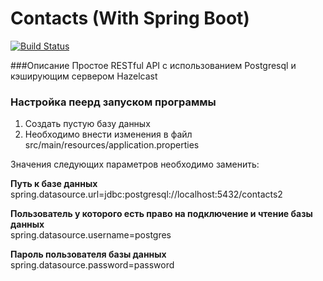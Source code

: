 # Contacts (With Spring Boot)
[![Build Status](https://travis-ci.org/GolovchenkoA/ContactsWithSpringBoot.svg?branch=master)](https://travis-ci.org/GolovchenkoA/ContactsWithSpringBoot)

###Описание
Простое RESTful API с использованием Postgresql и кэширующим сервером Hazelcast

### Настройка пеерд запуском программы

1. Создать пустую базу данных
2. Необходимо внести изменения в файл src/main/resources/application.properties

Значения следующих параметров необходимо заменить:

**Путь к базе данных**<br />
spring.datasource.url=jdbc:postgresql://localhost:5432/contacts2

**Пользователь у которого есть право на подключение и чтение базы данных**<br />
spring.datasource.username=postgres

**Пароль пользователя базы данных**<br />
spring.datasource.password=password

